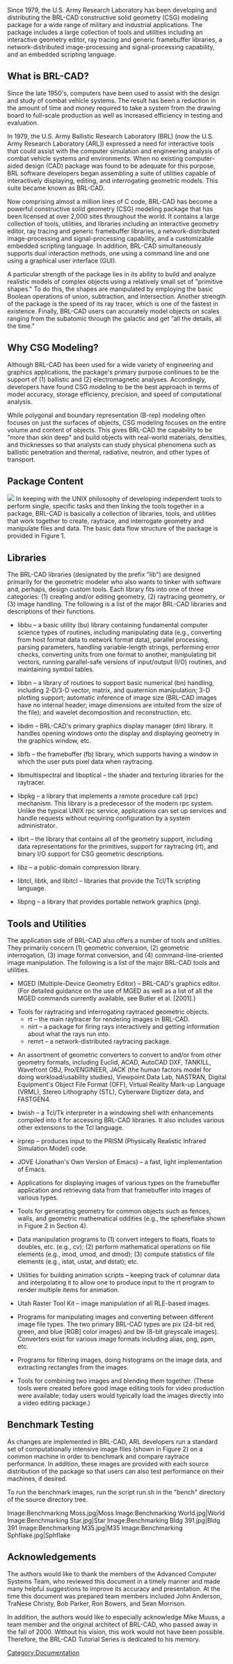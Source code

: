 Since 1979, the U.S. Army Research Laboratory has been developing and
distributing the BRL-CAD constructive solid geometry (CSG) modeling
package for a wide range of military and industrial applications. The
package includes a large collection of tools and utilities including an
interactive geometry editor, ray tracing and generic framebuffer
libraries, a network-distributed image-processing and signal-processing
capability, and an embedded scripting language.

## What is BRL-CAD?

Since the late 1950's, computers have been used to assist with the
design and study of combat vehicle systems. The result has been a
reduction in the amount of time and money required to take a system from
the drawing board to full-scale production as well as increased
efficiency in testing and evaluation.

In 1979, the U.S. Army Ballistic Research Laboratory (BRL) (now the U.S.
Army Research Laboratory \[ARL\]) expressed a need for interactive tools
that could assist with the computer simulation and engineering analysis
of combat vehicle systems and environments. When no existing
computer-aided design (CAD) package was found to be adequate for this
purpose, BRL software developers began assembling a suite of utilities
capable of interactively displaying, editing, and interrogating
geometric models. This suite became known as BRL-CAD.

Now comprising almost a million lines of C code, BRL-CAD has become a
powerful constructive solid geometry (CSG) modeling package that has
been licensed at over 2,000 sites throughout the world. It contains a
large collection of tools, utilities, and libraries including an
interactive geometry editor, ray tracing and generic framebuffer
libraries, a network-distributed image-processing and signal-processing
capability, and a customizable embedded scripting language. In addition,
BRL-CAD simultaneously supports dual interaction methods, one using a
command line and one using a graphical user interface (GUI).

A particular strength of the package lies in its ability to build and
analyze realistic models of complex objects using a relatively small set
of "primitive shapes." To do this, the shapes are manipulated by
employing the basic Boolean operations of union, subtraction, and
intersection. Another strength of the package is the speed of its ray
tracer, which is one of the fastest in existence. Finally, BRL-CAD users
can accurately model objects on scales ranging from the subatomic
through the galactic and get "all the details, all the time."

## Why CSG Modeling?

Although BRL-CAD has been used for a wide variety of engineering and
graphics applications, the package's primary purpose continues to be the
support of (1) ballistic and (2) electromagnetic analyses. Accordingly,
developers have found CSG modeling to be the best approach in terms of
model accuracy, storage efficiency, precision, and speed of
computational analysis.

While polygonal and boundary representation (B-rep) modeling often
focuses on just the surfaces of objects, CSG modeling focuses on the
entire volume and content of objects. This gives BRL-CAD the capability
to be "more than skin deep" and build objects with real-world materials,
densities, and thicknesses so that analysts can study physical phenomena
such as ballistic penetration and thermal, radiative, neutron, and other
types of transport.

## Package Content

![](/wiki/img/Data_flow_structure.png) In keeping
with the UNIX philosophy of developing independent tools to perform
single, specific tasks and then linking the tools together in a package,
BRL-CAD is basically a collection of libraries, tools, and utilities
that work together to create, raytrace, and interrogate geometry and
manipulate files and data. The basic data flow structure of the package
is provided in Figure 1.

## Libraries

The BRL-CAD libraries (designated by the prefix "lib") are designed
primarily for the geometric modeler who also wants to tinker with
software and, perhaps, design custom tools. Each library fits into one
of three categories: (1) creating and/or editing geometry, (2)
raytracing geometry, or (3) image handling. The following is a list of
the major BRL-CAD libraries and descriptions of their functions.

-   libbu – a basic utility (bu) library containing fundamental computer
    science types of routines, including manipulating data (e.g.,
    converting from host format data to network format data), parallel
    processing, parsing parameters, handling variable-length strings,
    performing error checks, converting units from one format to
    another, manipulating bit vectors, running parallel-safe versions of
    input/output (I/O) routines, and maintaining symbol tables.

<!-- -->

-   libbn – a library of routines to support basic numerical (bn)
    handling, including 2-D/3-D vector, matrix, and quaternion
    manipulation; 3-D plotting support; automatic inference of image
    size (BRL-CAD images have no internal header; image dimensions are
    intuited from the size of the file); and wavelet decomposition and
    reconstruction, etc.

<!-- -->

-   libdm – BRL-CAD's primary graphics display manager (dm) library. It
    handles opening windows onto the display and displaying geometry in
    the graphics window, etc.

<!-- -->

-   libfb – the framebuffer (fb) library, which supports having a window
    in which the user puts pixel data when raytracing.

<!-- -->

-   libmultispectral and liboptical – the shader and texturing libraries
    for the raytracer.

<!-- -->

-   libpkg – a library that implements a remote procedure call (rpc)
    mechanism. This library is a predecessor of the modern rpc system.
    Unlike the typical UNIX rpc service, applications can set up
    services and handle requests without requiring configuration by a
    system administrator.

<!-- -->

-   librt – the library that contains all of the geometry support,
    including data representations for the primitives, support for
    raytracing (rt), and binary I/O support for CSG geometric
    descriptions.

<!-- -->

-   libz – a public-domain compression library.

<!-- -->

-   libtcl, libtk, and libitcl – libraries that provide the Tcl/Tk
    scripting language.

<!-- -->

-   libpng – a library that provides portable network graphics (png).

## Tools and Utilities

The application side of BRL-CAD also offers a number of tools and
utilities. They primarily concern (1) geometric conversion, (2)
geometric interrogation, (3) image format conversion, and (4)
command-line-oriented image manipulation. The following is a list of the
major BRL-CAD tools and utilities.

-   MGED (Multiple-Device Geometry Editor) – BRL-CAD's graphics editor.
    (For detailed guidance on the use of MGED as well as a list of all
    the MGED commands currently available, see Butler et al. \[2001\].)

<!-- -->

-   Tools for raytracing and interrogating raytraced geometric objects.
    -   rt – the main raytracer for rendering images in BRL-CAD.
    -   nirt – a package for firing rays interactively and getting
        information about what the rays run into.
    -   remrt – a network-distributed raytracing package.

<!-- -->

-   An assortment of geometric converters to convert to and/or from
    other geometry formats, including Euclid, ACAD, AutoCAD DXF,
    TANKILL, Wavefront OBJ, Pro/ENGINEER, JACK (the human factors model
    for doing workload/usability studies), Viewpoint Data Lab, NASTRAN,
    Digital Equipment's Object File Format (OFF), Virtual Reality
    Mark-up Language (VRML), Stereo Lithography (STL), Cyberware
    Digitizer data, and FASTGEN4.

<!-- -->

-   bwish – a Tcl/Tk interpreter in a windowing shell with enhancements
    compiled into it for accessing BRL-CAD libraries. It also includes
    various other extensions to the Tcl language.

<!-- -->

-   irprep – produces input to the PRISM (Physically Realistic Infrared
    Simulation Model) code.

<!-- -->

-   JOVE (Jonathan's Own Version of Emacs) – a fast, light
    implementation of Emacs.

<!-- -->

-   Applications for displaying images of various types on the
    framebuffer application and retrieving data from that framebuffer
    into images of various types.

<!-- -->

-   Tools for generating geometry for common objects such as fences,
    walls, and geometric mathematical oddities (e.g., the sphereflake
    shown in Figure 2 in Section 4).

<!-- -->

-   Data manipulation programs to (1) convert integers to floats, floats
    to doubles, etc. (e.g., cv); (2) perform mathematical operations on
    file elements (e.g., imod, umod, and dmod); (3) compute statistics
    of file elements (e.g., istat, ustat, and dstat); etc.

<!-- -->

-   Utilities for building animation scripts – keeping track of columnar
    data and interpolating it to allow one to produce input to the rt
    program to render multiple items for animation.

<!-- -->

-   Utah Raster Tool Kit – image manipulation of all RLE-based images.

<!-- -->

-   Programs for manipulating images and converting between different
    image file types. The two primary BRL-CAD types are pix (24-bit red,
    green, and blue \[RGB\] color images) and bw (8-bit greyscale
    images). Converters exist for various image formats including alias,
    png, ppm, etc.

<!-- -->

-   Programs for filtering images, doing histograms on the image data,
    and extracting rectangles from the images.

<!-- -->

-   Tools for combining two images and blending them together. (These
    tools were created before good image editing tools for video
    production were available; today users would typically load the
    images directly into a video editing package.)

## Benchmark Testing

As changes are implemented in BRL-CAD, ARL developers run a standard set
of computationally intensive image files (shown in Figure 2) on a common
machine in order to benchmark and compare raytrace performance. In
addition, these images are provided with each source distribution of the
package so that users can also test performance on their machines, if
desired.

To run the benchmark images, run the script run.sh in the "bench"
directory of the source directory tree.

Image:Benchmarking Moss.jpg\|Moss Image:Benchmarking World.jpg\|World
Image:Benchmarking Star.jpg\|Star Image:Benchmarking Bldg 391.jpg\|Bldg
391 Image:Benchmarking M35.jpg\|M35 Image:Benchmarking
Sphflake.jpg\|Sphflake

## Acknowledgements

The authors would like to thank the members of the Advanced Computer
Systems Team, who reviewed this document in a timely manner and made
many helpful suggestions to improve its accuracy and presentation. At
the time this document was prepared team members included John Anderson,
TraNese Christy, Bob Parker, Ron Bowers, and Sean Morrison.

In addition, the authors would like to especially acknowledge Mike
Muuss, a team member and the original architect of BRL-CAD, who passed
away in the fall of 2000. Without his vision, this work would not have
been possible. Therefore, the BRL-CAD Tutorial Series is dedicated to
his memory.

[Category:Documentation](Category:Documentation.md)
